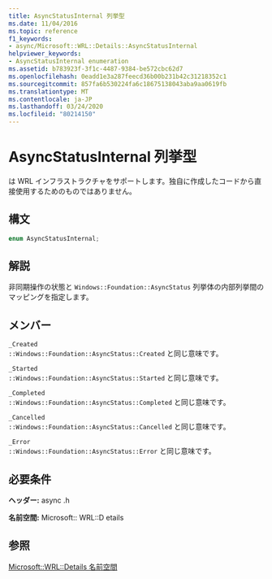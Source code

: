 ```yaml
---
title: AsyncStatusInternal 列挙型
ms.date: 11/04/2016
ms.topic: reference
f1_keywords:
- async/Microsoft::WRL::Details::AsyncStatusInternal
helpviewer_keywords:
- AsyncStatusInternal enumeration
ms.assetid: b783923f-3f1c-4487-9384-be572cbc62d7
ms.openlocfilehash: 0eadd1e3a287feecd36b00b231b42c31218352c1
ms.sourcegitcommit: 857fa6b530224fa6c18675138043aba9aa0619fb
ms.translationtype: MT
ms.contentlocale: ja-JP
ms.lasthandoff: 03/24/2020
ms.locfileid: "80214150"
---
```

# <a name="asyncstatusinternal-enumeration"></a>AsyncStatusInternal 列挙型

は WRL インフラストラクチャをサポートします。独自に作成したコードから直接使用するためのものではありません。

## <a name="syntax"></a>構文

```cpp
enum AsyncStatusInternal;
```

## <a name="remarks"></a>解説

非同期操作の状態と `Windows::Foundation::AsyncStatus` 列挙体の内部列挙間のマッピングを指定します。

## <a name="members"></a>メンバー

`_Created`<br/>
`::Windows::Foundation::AsyncStatus::Created` と同じ意味です。

`_Started`<br/>
`::Windows::Foundation::AsyncStatus::Started` と同じ意味です。

`_Completed`<br/>
`::Windows::Foundation::AsyncStatus::Completed` と同じ意味です。

`_Cancelled`<br/>
`::Windows::Foundation::AsyncStatus::Cancelled` と同じ意味です。

`_Error`<br/>
`::Windows::Foundation::AsyncStatus::Error` と同じ意味です。

## <a name="requirements"></a>必要条件

**ヘッダー:** async .h

**名前空間:** Microsoft:: WRL::D etails

## <a name="see-also"></a>参照

[Microsoft::WRL::Details 名前空間](microsoft-wrl-details-namespace.md)
